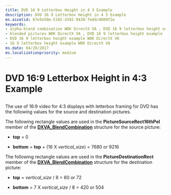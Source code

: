 ```yaml
---
title: DVD 16 9 Letterbox Height in 4 3 Example
description: DVD 16 9 Letterbox Height in 4 3 Example
ms.assetid: 67e5e50e-5102-4392-9430-feddc9609f2e
keywords:
- alpha-blend combination WDK DirectX VA , DVD 16 9 letterbox height example
- blended pictures WDK DirectX VA , DVD 16 9 letterbox height example
- DVD 16 9 letterbox height example WDK DirectX VA
- 16 9 letterbox height example WDK DirectX VA
ms.date: 04/20/2017
ms.localizationpriority: medium
---
```


# DVD 16:9 Letterbox Height in 4:3 Example


## <span id="ddk_dvd_16_9_letterbox_height_in_4_3_example_gg"></span><span id="DDK_DVD_16_9_LETTERBOX_HEIGHT_IN_4_3_EXAMPLE_GG"></span>


The use of 16:9 video for 4:3 displays with letterbox framing for DVD has the following values for the source and destination pictures.

The following rectangle values are used in the **PictureSourceRect16thPel** member of the [**DXVA\_BlendCombination**](https://docs.microsoft.com/windows-hardware/drivers/ddi/content/dxva/ns-dxva-_dxva_blendcombination) structure for the source picture:

-   **top** = 0

-   **bottom** = **top** + (16 X *vertical\_size*) = 7680 or 9216

The following rectangle values are used in the **PictureDestinationRect** member of the [**DXVA\_BlendCombination**](https://docs.microsoft.com/windows-hardware/drivers/ddi/content/dxva/ns-dxva-_dxva_blendcombination) structure for the destination picture:

-   **top** = *vertical\_size* / 8 = 60 or 72

-   **bottom** = 7 X *vertical\_size* / 8 = 420 or 504

 

 





